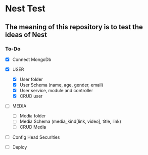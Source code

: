 # Nest Test

## The meaning of this repository is to test the ideas of Nest

### To-Do

- [x] Connect MongoDb
- [x] USER

  - [x] User folder
  - [x] User Schema (name, age, gender, email)
  - [x] User service, module and controller
  - [x] CRUD user

- [ ] MEDIA

  - [ ] Media folder
  - [ ] Media Schema (media_kind[link, video], title, link)
  - [ ] CRUD Media

- [ ] Config Head Securities
- [ ] Deploy
